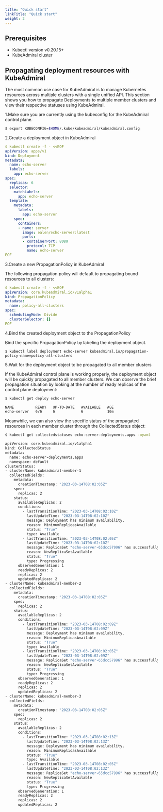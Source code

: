 ```yaml
---
title: "Quick start"
linkTitle: "Quick start"
weight: 2
---
```

## Prerequisites

- Kubectl version v0.20.15+
- KubeAdmiral cluster

## Propagating deployment resources with KubeAdmiral

The most common use case for KubeAdmiral is to manage Kubernetes resources across multiple clusters with a single unified API. This section shows you how to propagate Deployments to multiple member clusters and view their respective statuses using KubeAdmiral.

1.Make sure you are currently using the kubeconfig for the KubeAdmiral control plane.

```Bash
$ export KUBECONFIG=$HOME/.kube/kubeadmiral/kubeadmiral.config
```

2.Create a deployment object in KubeAdmiral

```YAML
$ kubectl create -f - <<EOF
apiVersion: apps/v1
kind: Deployment
metadata:
  name: echo-server
  labels:
    app: echo-server
spec:
  replicas: 6
  selector:
    matchLabels:
      app: echo-server
  template:
    metadata:
      labels:
        app: echo-server
    spec:
      containers:
      - name: server
        image: ealen/echo-server:latest
        ports:
        - containerPort: 8080
          protocol: TCP
          name: echo-server
EOF
```

3.Create a new PropagationPolicy in KubeAdmiral

The following propagation policy will default to propagating bound resources to all clusters:

```YAML
$ kubectl create -f - <<EOF
apiVersion: core.kubeadmiral.io/v1alpha1
kind: PropagationPolicy
metadata:
  name: policy-all-clusters
spec:
  schedulingMode: Divide
  clusterSelector: {}
EOF
```

4.Bind the created deployment object to the PropagationPolicy

Bind the specific PropagationPolicy by labeling the deployment object.

```Shell
$ kubectl label deployment echo-server kubeadmiral.io/propagation-policy-name=policy-all-clusters
```

5.Wait for the deployment object to be propagated to all member clusters

If the KubeAdmiral control plane is working properly, the deployment object will be quickly propagated to all member clusters. We can observe the brief propagation situation by looking at the number of ready replicas of the control plane deployment:

```Bash
$ kubectl get deploy echo-server

NAME          READY   UP-TO-DATE   AVAILABLE   AGE
echo-server   6/6     6            6           10m
```

Meanwhile, we can also view the specific status of the propagated resources in each member cluster through the CollectedStatus object:

```Bash
$ kubectl get collectedstatuses echo-server-deployments.apps -oyaml

apiVersion: core.kubeadmiral.io/v1alpha1
kind: CollectedStatus
metadata:
  name: echo-server-deployments.apps
  namespace: default
clusterStatus:
- clusterName: kubeadmiral-member-1
  collectedFields:
    metadata:
      creationTimestamp: "2023-03-14T08:02:05Z"
    spec:
      replicas: 2
    status:
      availableReplicas: 2
      conditions:
        - lastTransitionTime: "2023-03-14T08:02:10Z"
          lastUpdateTime: "2023-03-14T08:02:10Z"
          message: Deployment has minimum availability.
          reason: MinimumReplicasAvailable
          status: "True"
          type: Available
        - lastTransitionTime: "2023-03-14T08:02:05Z"
          lastUpdateTime: "2023-03-14T08:02:10Z"
          message: ReplicaSet "echo-server-65dcc57996" has successfully progressed.
          reason: NewReplicaSetAvailable
          status: "True"
          type: Progressing
      observedGeneration: 1
      readyReplicas: 2
      replicas: 2
      updatedReplicas: 2
- clusterName: kubeadmiral-member-2
  collectedFields:
    metadata:
      creationTimestamp: "2023-03-14T08:02:05Z"
    spec:
      replicas: 2
    status:
      availableReplicas: 2
      conditions:
        - lastTransitionTime: "2023-03-14T08:02:09Z"
          lastUpdateTime: "2023-03-14T08:02:09Z"
          message: Deployment has minimum availability.
          reason: MinimumReplicasAvailable
          status: "True"
          type: Available
        - lastTransitionTime: "2023-03-14T08:02:05Z"
          lastUpdateTime: "2023-03-14T08:02:09Z"
          message: ReplicaSet "echo-server-65dcc57996" has successfully progressed.
          reason: NewReplicaSetAvailable
          status: "True"
          type: Progressing
      observedGeneration: 1
      readyReplicas: 2
      replicas: 2
      updatedReplicas: 2
- clusterName: kubeadmiral-member-3
  collectedFields:
    metadata:
      creationTimestamp: "2023-03-14T08:02:05Z"
    spec:
      replicas: 2
    status:
      availableReplicas: 2
      conditions:
        - lastTransitionTime: "2023-03-14T08:02:13Z"
          lastUpdateTime: "2023-03-14T08:02:13Z"
          message: Deployment has minimum availability.
          reason: MinimumReplicasAvailable
          status: "True"
          type: Available
        - lastTransitionTime: "2023-03-14T08:02:05Z"
          lastUpdateTime: "2023-03-14T08:02:13Z"
          message: ReplicaSet "echo-server-65dcc57996" has successfully progressed.
          reason: NewReplicaSetAvailable
          status: "True"
          type: Progressing
      observedGeneration: 1
      readyReplicas: 2
      replicas: 2
      updatedReplicas: 2
```
